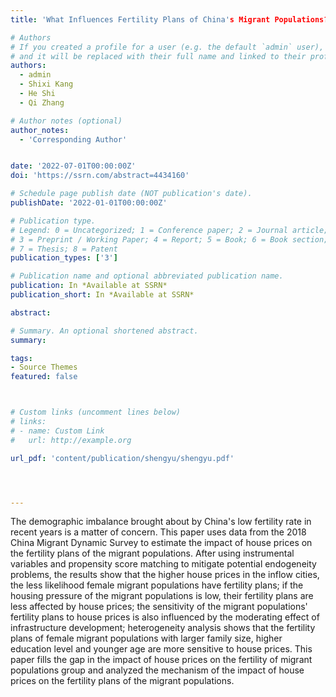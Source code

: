 ```yaml
---
title: 'What Influences Fertility Plans of China's Migrant Populations? Mechanism Analysis Based on House Prices Perspective'

# Authors
# If you created a profile for a user (e.g. the default `admin` user), write the username (folder name) here
# and it will be replaced with their full name and linked to their profile.
authors:
  - admin
  - Shixi Kang
  - He Shi
  - Qi Zhang

# Author notes (optional)
author_notes:
  - 'Corresponding Author'


date: '2022-07-01T00:00:00Z'
doi: 'https://ssrn.com/abstract=4434160'

# Schedule page publish date (NOT publication's date).
publishDate: '2022-01-01T00:00:00Z'

# Publication type.
# Legend: 0 = Uncategorized; 1 = Conference paper; 2 = Journal article;
# 3 = Preprint / Working Paper; 4 = Report; 5 = Book; 6 = Book section;
# 7 = Thesis; 8 = Patent
publication_types: ['3']

# Publication name and optional abbreviated publication name.
publication: In *Available at SSRN*
publication_short: In *Available at SSRN*

abstract: 

# Summary. An optional shortened abstract.
summary: 

tags:
- Source Themes
featured: false



# Custom links (uncomment lines below)
# links:
# - name: Custom Link
#   url: http://example.org

url_pdf: 'content/publication/shengyu/shengyu.pdf'




---
```


The demographic imbalance brought about by China's low fertility rate in recent years is a matter of concern. This paper uses data from the 2018 China Migrant Dynamic Survey to estimate the impact of house prices on the fertility plans of the migrant populations. After using instrumental variables and propensity score matching to mitigate potential endogeneity problems, the results show that the higher house prices in the inflow cities, the less likelihood female migrant populations have fertility plans; if the housing pressure of the migrant populations is low, their fertility plans are less affected by house prices; the sensitivity of the migrant populations' fertility plans to house prices is also influenced by the moderating effect of infrastructure development; heterogeneity analysis shows that the fertility plans of female migrant populations with larger family size, higher education level and younger age are more sensitive to house prices. This paper fills the gap in the impact of house prices on the fertility of migrant populations group and analyzed the mechanism of the impact of house prices on the fertility plans of the migrant populations.
